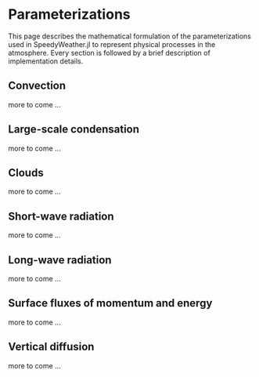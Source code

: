 # Parameterizations

This page describes the mathematical formulation of the parameterizations used in SpeedyWeather.jl to represent physical processes in the atmosphere. Every section is followed by a brief description of implementation details.

## Convection

more to come ...

## Large-scale condensation

more to come ...

## Clouds

more to come ...

## Short-wave radiation

more to come ...

## Long-wave radiation

more to come ...

## Surface fluxes of momentum and energy

more to come ...

## Vertical diffusion

more to come ...